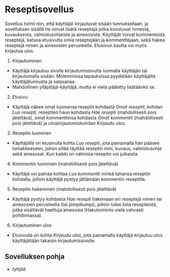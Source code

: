 # Reseptisovellus
Sovellus toimii niin, että käyttäjät kirjautuvat sisään tunnuksellaan, ja sovelluksen sisällä he voivat lisätä reseptejä jotka koostuvat nimestä, kuvauksesta, valmistusohjeista ja ainesosista.
Käyttäjät voivat kommentoida reseptejä, katsoa etusivulta omia reseptejään ja kommenttejaan, sekä hakea reseptejä nimen ja ainesosien perusteella. Etusivun kautta voi myös kirjautua ulos.

1. Kirjautuminen
- Käyttäjä kirjautuu sivulle kirjautumissivulta luomalla käyttäjän tai kirjautumalla sisään. Molemmissa tapauksissa pyydetään käyttäjältä käyttäjätunnusta ja salasanaa.
- Mahdollinen ylläpitäjä-käyttäjä, mutta ei vielä päätetty lisätäänkö se.
2. Etusivu
- Käyttäjä näkee omat luomansa reseptit kohdasta _Omat reseptit_, kohdan _Luo resepti_, reseptien haun kohdasta _Hae resepti_ (mahdollisesti pois jätettävä), omat kommenttinsa kohdasta _Omat kommentit_ (mahdollisesti pois jätettävä) ja uloskirjautumiskohdan _Kirjaudu ulos_.
3. Reseptin luominen
- Käyttäjällä on etusivulla kohta _Luo resepti_, jota painamalla hän pääsee lomakkeeseen, johon pitää täyttää reseptin nimi, kuvaus, valmistusohje sekä ainesosat. Kun kaikki on valmista reseptin voi julkaista.
4. Kommentin luominen (mahdollisesti pois jätettävä)
- Käyttäjä voi painaa kohtaa _Luo kommentti_ minkä tahansa reseptin kohdalla, jolloin käyttäjä pystyy jättämään kommentin reseptille.
5. Reseptin hakeminen (mahdollisesti pois jätettävä)
- Käyttäjä pystyy kohdasta _Hae resepti_ hakemaan eri reseptejä nimen tai ainesosien perusteella (tai jompikumpi), jolloin tulee lista resepteistä, jotka sisältävät haettuja ainesosia (Hakutoiminto vielä vahvasti pohdinnassa).
6. Kirjautuminen ulos
- Etusivulla on kohta _Kirjaudu ulos_, jota painamalla käyttäjä kirjautuu ulos käyttäjältään takaisin kirjautumissivulle.

## Sovelluksen pohja
- _tyhjää_
